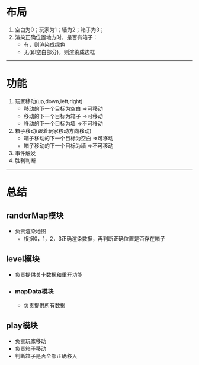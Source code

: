 
# 布局
1. 空白为0；玩家为1；墙为2；箱子为3；
2. 渲染正确位置地方时，是否有箱子：
    - 有，则渲染成绿色
    - 无(即空白部分)，则渲染成边框

---



# 功能
1. 玩家移动(up,down,left,right)
    - 移动的下一个目标为空白 =>可移动
    - 移动的下一个目标为箱子 =>可移动
    - 移动的下一个目标为墙   =>不可移动
2. 箱子移动(跟着玩家移动方向移动)
    - 箱子移动的下一个目标为空白 =>可移动
    - 箱子移动的下一个目标为墙 =>不可移动
3. 事件触发
4. 胜利判断

---  

# 总结




## randerMap模块
- 负责渲染地图
    - 根据0，1，2，3正确渲染数据，再判断正确位置是否存在箱子


## level模块
- 负责提供关卡数据和重开功能

- ### mapData模块
    - 负责提供所有数据


## play模块
- 负责玩家移动
- 负责箱子移动
- 判断箱子是否全部正确移入


